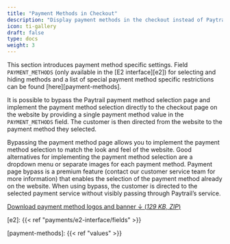 ```yaml
---
title: "Payment Methods in Checkout"
description: "Display payment methods in the checkout instead of Paytrail's payment page."
icon: ti-gallery
draft: false
type: docs
weight: 3
---
```


This section introduces payment method specific settings. Field `PAYMENT_METHODS` (only available in the [E2 interface][e2]) for selecting and hiding methods and a list of special payment method specific restrictions can be found [here][payment-methods].

It is possible to bypass the Paytrail payment method selection page and implement the payment method selection directly to the checkout page on the website by providing a single payment method value in the `PAYMENT_METHODS` field. The customer is then directed from the website to the payment method they selected.

Bypassing the payment method page allows you to implement the payment method selection to match the look and feel of the website. Good alternatives for implementing the payment method selection are a dropdown menu or separate images for each payment method.
Payment page bypass is a premium feature (contact our customer service team for more information) that enables the selection of the payment method already on the website. When using bypass, the customer is directed to the selected payment service without visibly passing through Paytrail’s service.

[Download payment method logos and banner ↓ (_129 KB, ZIP_)](https://cdn2.hubspot.net/hubfs/335946/Files/Verkkomaksupainikkeet-logot-ja-bannerit.zip)

[e2]: {{< ref "payments/e2-interface/fields" >}}

[payment-methods]: {{< ref "values" >}}
